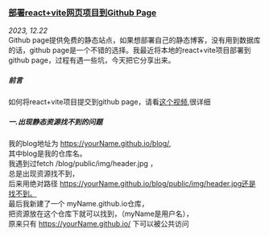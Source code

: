 ### [部署react+vite网页项目到Github Page](https://plusw.github.io/blog/#article/article02react_githubPage)
*2023, 12.22*  
    Github page提供免费的静态站点，如果想部署自己的静态博客，没有用到数据库的话，github page是一个不错的选择。我最近将本地的react+vite项目部署到github page，过程有遇一些坑，今天把它分享出来。  
##### **前言**
如何将react+vite项目提交到github page，请看[这个视频](https://www.youtube.com/watch?v=XhoWXhyuW_I),很详细
##### **一.出现静态资源找不到的问题**
我的blog地址为 https://yourName.github.io/blog/,  
其中blog是我的仓库名。    
我遇到过fetch /blog/public/img/header.jpg ，  
总是出现资源找不到，  
后来用绝对路径 https://yourName.github.io/blog/public/img/header.jpg还是找不到。    
最后我新建了一个 myName.github.io仓库，  
把资源放在这个仓库下就可以找到，（myName是用户名），      
原来只有 https://yourName.github.io/ 下可以被公共访问    
 